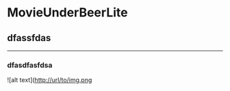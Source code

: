 # MovieUnderBeerLite
## dfassfdas
____
### dfasdfasfdsa
![alt text]([http://url/to/img.png](http://url/to/img.png](https://disk.yandex.ru/i/-yTTrF33faXx4w))
